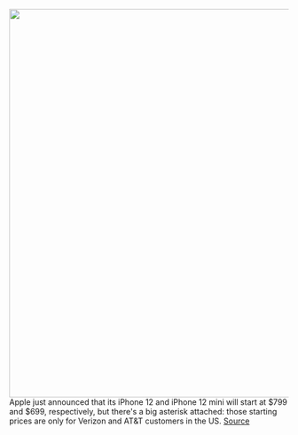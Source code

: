 <img src='https://cdn.vox-cdn.com/thumbor/8EyAwXJ7eMEYVs_XVgl_LR46zm0=/0x0:2880x1620/1200x800/filters:focal(1210x580:1670x1040)/cdn.vox-cdn.com/uploads/chorus_image/image/67625140/apple_iphone_12_super_retina_xdr_display_10132020.0.jpg' width='700px' /><br/>
Apple just announced that its iPhone 12 and iPhone 12 mini will start at $799 and $699, respectively, but there's a big asterisk attached: those starting prices are only for Verizon and AT&T customers in the US.
<a href='https://www.theverge.com/2020/10/13/21514791/apple-iphone-12-mini-price-increase-verizon-att-carriers-unlocked'> Source <a/>